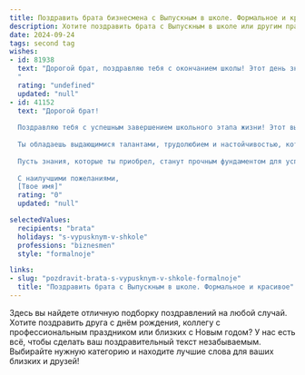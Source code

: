 ```yaml
---
title: Поздравить брата бизнесмена с Выпускным в школе. Формальное и красивое
description: Хотите поздравить брата с Выпускным в школе или другим праздником? Наш ИИ создаст незабываемое поздравление, а вы обязательно выделитесь среди других.  
date: 2024-09-24
tags: second tag
wishes:
- id: 81938
  text: "Дорогой брат, поздравляю тебя с окончанием школы! Этот день знаменует начало новой главы в твоей жизни, где тебя ждет блестящая карьера бизнесмена. Желаю тебе успехов, процветания и реализации всех твоих амбиций. Пусть твой путь будет наполнен яркими событиями и достижениями!
  "
  rating: "undefined"
  updated: "null"
- id: 41152
  text: "Дорогой брат!
  
  Поздравляю тебя с успешным завершением школьного этапа жизни! Этот выпускной — важное событие, которое открывает перед тобой множество новых возможностей и горизонтов. Впереди тебя ждет увлекательный путь к покорению профессии бизнесмена, и я уверен, что у тебя все получится!
  
  Ты обладаешь выдающимися талантами, трудолюбием и настойчивостью, которые помогут тебе достигнуть больших высот. Желаю тебе уверенности в своих силах, смелости в принятии решений и, конечно же, удачи в каждом начинании.
  
  Пусть знания, которые ты приобрел, станут прочным фундаментом для успешной карьеры. Открывай новые горизонты, стремись к мечтам и не забывай о своих близких, которые всегда готовы поддержать тебя на этом пути.
  
  С наилучшими пожеланиями,
  [Твое имя]"
  rating: "0"
  updated: "null"

selectedValues:
  recipients: "brata"
  holidays: "s-vypusknym-v-shkole"
  professions: "biznesmen"
  style: "formalnoje"

links:
- slug: "pozdravit-brata-s-vypusknym-v-shkole-formalnoje"
  title: "Поздравить брата с Выпускным в школе. Формальное и красивое"
---
```


Здесь вы найдете отличную подборку поздравлений на любой случай. 
Хотите поздравить друга с днём рождения, коллегу с профессиональным праздником или близких с Новым годом? У нас есть всё, чтобы сделать ваш поздравительный текст незабываемым. Выбирайте нужную категорию и находите лучшие слова для ваших близких и друзей!
